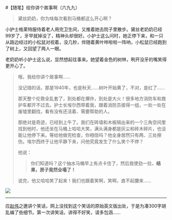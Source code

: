 #【随笔】给你讲个故事啊（六九九）

> 黛丝奶奶，你为啥每次看到马桶都这么开心啊？

小护士格莱特服侍着老人用完卫生间，又推着她去院子里散步。黛丝老奶奶已经99岁了，牙早就掉没了，精神头却很好。小护士这么问时，她正停下来，和一只从路边经过的小松鼠对视着，没几秒，伴随着黄叶哗啦啦一阵响，小松鼠已经跑到了树上，又回望了两人一眼。

老奶奶听小护士这么说，显然想起往事来。她望着金色的树林，咧开没牙的嘴笑得更开心了。

> 哦，我给你讲个故事啊……
>
> 没记错的话，那是1940年，也是秋天……树叶开始黄了，不对，是红了……
>
> 那天整个伦敦全乱套了，到处都在爆炸，到处是大火！很多地方消防车和救护车都开不过去。护士长埃尔西带着我，跟着消防员彼得一组，一处一处在废墟里翻找，看有没有还活着、需要帮助的人。
>
> 那绝对是奇迹，已经到上午了。我们在砖墙和木板隔出来的一个三角空间里找到他时，他还坐在马桶上哈哈大笑，满头满身都是灰尘和砖木碎片，也没能让他停下来。等给他做完检查，你相信吗？他全身居然只有两、三处擦伤。埃尔西终于让他平静下来，问他究竟发生了什么笑个不停？
>
> 他说：
>
> > 你们知道吗？这个抽水马桶早上有点卡住了，然后我使劲一拉，**结果，房子竟然全塌了！**
>
> 说完，他又哈哈笑了起来！我们也跟着笑啊，笑啊，直不起腰来……



![](../../../../../Desktop/D696ICVK6R2E0001NOS.png)

----



应[赵伟](https://zuopin.xin/authors/6a6c12f6d5ce3c42957bb1d211977e82e9ce42d7)之邀讲个笑话，网上没找到这个笑话的原始英文版出处，于是为凑300字胡乱编了些细节。第一次讲笑话，讲得不好笑，请多包涵……